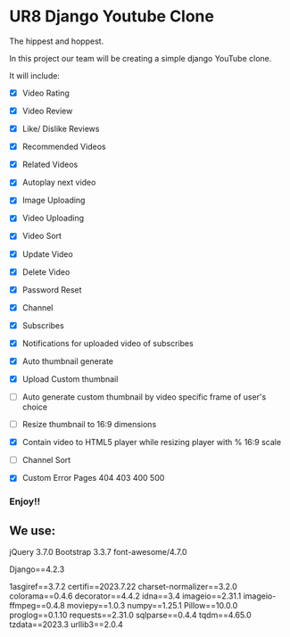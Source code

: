 # UR8 Django Youtube Clone
The hippest and hoppest.

In this project our team will be creating a simple django YouTube clone.

It will include:
- [x] Video Rating
- [x] Video Review
- [x] Like/ Dislike Reviews
- [x] Recommended Videos
- [x] Related Videos
- [x] Autoplay next video
- [x] Image Uploading
- [x] Video Uploading
- [x] Video Sort
- [x] Update Video
- [x] Delete Video
- [x] Password Reset
- [x] Channel
- [x] Subscribes
- [x] Notifications for uploaded video of subscribes
- [x] Auto thumbnail generate
- [x] Upload Custom thumbnail
- [ ] Auto generate custom thumbnail by video specific frame of user's choice
- [ ] Resize thumbnail to 16:9 dimensions
- [x] Contain video to HTML5 player while resizing player with % 16:9 scale
- [ ] Channel Sort
- [x] Custom Error Pages 404 403 400 500


### Enjoy!!

## We use:

jQuery 3.7.0
Bootstrap 3.3.7
font-awesome/4.7.0

Django==4.2.3

1asgiref==3.7.2
certifi==2023.7.22
charset-normalizer==3.2.0
colorama==0.4.6
decorator==4.4.2
idna==3.4
imageio==2.31.1
imageio-ffmpeg==0.4.8
moviepy==1.0.3
numpy==1.25.1
Pillow==10.0.0
proglog==0.1.10
requests==2.31.0
sqlparse==0.4.4
tqdm==4.65.0
tzdata==2023.3
urllib3==2.0.4



